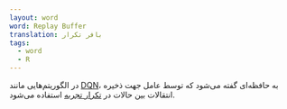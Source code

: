 ```yaml
---
layout: word
word: Replay Buffer
translation: بافر تکرار
tags:
  - word
  - R
---
```

در الگوریتم‌هایی مانند [DQN](/D/deep_q-network_(dqn))، به حافظه‌ای گفته می‌شود که توسط عامل جهت ذخیره انتقالات بین حالات در [تکرار تجربه](/E/experience_replay) استفاده می‌شود.